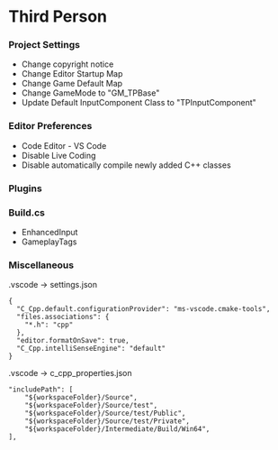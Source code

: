 # Third Person

### Project Settings

- Change copyright notice
- Change Editor Startup Map
- Change Game Default Map
- Change GameMode to "GM_TPBase"
- Update Default InputComponent Class to "TPInputComponent"

### Editor Preferences

- Code Editor - VS Code
- Disable Live Coding
- Disable automatically compile newly added C++ classes

### Plugins

### Build.cs

- EnhancedInput
- GameplayTags

### Miscellaneous

.vscode -> settings.json

```
{
  "C_Cpp.default.configurationProvider": "ms-vscode.cmake-tools",
  "files.associations": {
    "*.h": "cpp"
  },
  "editor.formatOnSave": true,
  "C_Cpp.intelliSenseEngine": "default"
}
```

.vscode -> c_cpp_properties.json

```
"includePath": [
	"${workspaceFolder}/Source",
	"${workspaceFolder}/Source/test",
	"${workspaceFolder}/Source/test/Public",
	"${workspaceFolder}/Source/test/Private",
	"${workspaceFolder}/Intermediate/Build/Win64",
],
```
